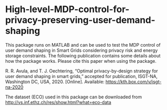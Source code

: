 # High-level-MDP-control-for-privacy-preserving-user-demand-shaping
 
This package runs on MATLAB and can be used to test the MDP control of user demand shaping in Smart Grids considering privacy risk and energy storage constraints. The following publication contains some details about how the package works. Please cite this paper when using the package.

R. R. Avula, and T. J. Oechtering, “Optimal privacy-by-design strategy for user demand shaping in smart grids,” accepted for publication, ISGT-NA, Washington DC, USA, 2020. [Online]. Available: https://kth.box.com/v/isgt-na-2020

The dataset (ECO) used in this package can be downloaded from http://vs.inf.ethz.ch/res/show.html?what=eco-data
